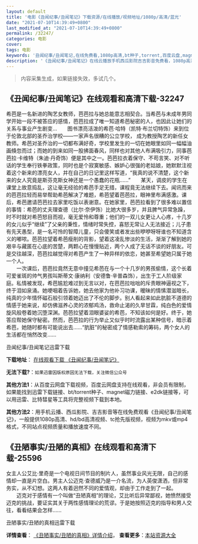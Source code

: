 ```yaml
---
layout: default
title: '电影《丑闻纪事/丑闻笔记》下载资源/在线播放/视频地址/1080p/高清/蓝光'
date: "2021-07-10T14:39:49+0800"
last_modified_at: "2021-07-10T14:39:49+0800"
permalink: /32247/
categories: 电影
cover:
tags: 电影
keywords: '丑闻纪事/丑闻笔记,在线免费看,1080p高清,bt种子,torrent,百度云盘,magnet,磁力链,迅雷下载资源'
description: '《丑闻纪事/丑闻笔记》在线云播放手机西瓜影院吉吉影音免费看，1080p高清bd/hd未删减完整版和tc抢先枪版，mkv/mp4格式，附带bt/torrent种子、magnet/磁力链、百度云盘、网盘资源迅雷下载链接'
---
```


>内容采集生成，如果链接失效，多试几个。


## 《丑闻纪事/丑闻笔记》在线观看和高清下载-32247

希芭是一名新进的陶艺女教师，芭芭拉与她总能意志相契合。当希芭与未成年男同学开始一段不被答应的感情，芭芭拉成了唯一知道希芭秘密的人，也因此让她们的关系与事业产生剧变...　　图书漂亮活泼的希芭&middot;哈特（凯特&middot;布兰切特饰）来到位于伦敦北部的圣乔治学校——一家声名很糟的公立学校， 成为教授陶艺的新任女教师。希芭对圣乔治的一切都布满好奇，学校里发生的一切在她眼里如同一幅幅油画倏忽而过；而她的到来如同一股拂面春风，同样也对其他人布满吸引力，同事芭芭拉·卡维特（朱迪·丹奇饰）便是其中之一。芭芭拉衣着保守、不苟言笑、对不听话的学生奉行铁拳政策，同时也是个寂寞敏感、嫉妒心很强的老姑娘，她默默注视着这个新来的漂亮女人，并在自己的日记里这样写道，&ldquo;我真的说不清楚，这个新来的女人究竟是斯芬克斯女神还是一个愚蠢的花瓶……”　　某天，调皮的学生在课堂上故意捣乱，这让毫无经验的希芭手足无措，课程竟无法继续下去。闻讯而来的芭芭拉轻而易举帮助希芭解决了难题，希芭望着芭芭拉，眼神里布满感激。课后，希芭邀请芭芭拉去家里吃饭以表谢意。在她家里，芭芭拉看到了很多难以置信的事情：希芭的丈夫理查德（比尔&middot;奈伊饰）比她大很多岁，并且脾气异常急躁，时不时就对希芭怒目而视，毫无爱怜和尊重；他们的一双儿女更让人心疼，十几岁的女儿似乎&ldquo;继续”了父亲的秉性，情绪时常失控，喜怒无常让人无法接近；儿子患有先天愚型，是一名可怜的智障儿童，只会傻笑或者发出些咿咿呀呀谁也不知道含义的嘟哝。芭芭拉望着希芭瘦削的背影，望着这凌乱惨淡的生活，渐渐了解到她的艰辛与藏匿在心底的苦楚，两颗心在慢慢贴近，两个人成了无话不谈的好朋友。可是交往越深，芭芭拉越觉得对希芭产生了一种异样的依恋，她甚至希望她只属于她一个人。<br />　　一次课后，芭芭拉竟然无意中撞见希芭在与一个十几岁的男孩偷情，这个长着可爱雀斑的帅气男孩叫斯蒂文·康纳利（安德鲁&middot;辛普森饰），出生于工人阶级家庭。私情被发现，希芭尴尬难过到无言以对，在芭芭拉咄咄的斥责眼神逼视之下，终于泪如泉涌。她哽咽着告诉她，她去他家为他补习功课，暧昧的情愫潜滋暗长，纯真的少年情怀磁石般引领着她迈出了不伦的脚步。别人看起来如此肮脏不道德的情感于她来说，却仿佛滋养心灵的浓郁鸡汤，救命止渴的久旱甘霖，纯白色的爱情旋风般卷着她沉堕深渊。芭芭拉望着泪眼婆娑的希芭，不知该如何是好。终于，她答应帮她保守秘密。然而，芭芭拉的行为举止又似乎时时流露出某种信号，暗示着希芭，她随时都有可能说出去&hellip;…“肮脏”的秘密成了情感勒索的筹码，两个女人的生活都在悄然改变……


丑闻纪事/丑闻笔记迅雷下载

**下载地址**： [在线观看下载 《丑闻纪事/丑闻笔记》](https://www.993dy.com//vod-detail-id-16447.html) 


**无法下载?**：`如果迅雷因版权原因无法下载，关注微信公众号 `

**其他方法1**：从百度云网盘下载视频，百度云网盘支持在线观看，非会员有限制，如果能找到迅雷下载链接、bt/torrent种子、magnet磁力链接、e2dk链接等，可以用迅雷、比特彗星等工具将完整视频下载到本地。

**其他方法2**：用手机云播、西瓜影院、吉吉影音等在线免费观看《丑闻纪事/丑闻笔记》，一般提供1080p高清、hd/bd高清视频、tc抢先版视频，视频为mkv或mp4格式，不同站点视频质量和播放速度不同。


## 《丑陋事实/丑陋的真相》在线观看和高清下载-25596

女主人公艾比·里奇是一个电视日间节目的制片人，虽然事业风光无限，自己的感情却一直是片空白。男主人公迈克&middot;查德威乃是一介名流，为人英俊潇洒，但非常务实，从不幻想。这两人有着迥然不同的爱情观，却由于工作走到了一起。 　　迈克对于感情有一个叫做&ldquo;丑陋真相”的理论，艾比听后异常鄙视，她愤然接受迈克的挑战，要证实其关于两性感情理论的荒谬。于是她按照迈克的指导和男人交往，看看结果会怎样……


丑陋事实/丑陋的真相迅雷下载

**详情查看**： [《丑陋事实/丑陋的真相》详情介绍](/movie/25596/)， **查看更多**：[本站资源大全](/movie/t/all/)

